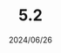 ---
layout: gold_efficiency

title: 5.2
date: 2024/06/26
description: Wild Rift Gold Efficiency of 5.2
image: /assets/favicon512x512.png

permalink: /5.2/
redirect_from: /

data:
    refer_url: https://wildrift.leagueoflegends.com/en-us/news/game-updates/wild-rift-patch-notes-52/
    refer_text: 5.2
    items: items_5_2
    stats: stats_5_2

patch_note:
    statuses:
        buffed: ""
        adjusted: "Infinity Orb,Harmonic Echo,Riftmaker,Youmuu's Ghostblade,Dawnshroud,Rabadon's Deathcap,Blade of the Ruined King,Infinity Edge,Amaranth's Twinguard,Warmog's Armor,Sterak's Gage"
        nerfed: ""
        new: "SUNDERED SKY,ECLIPSE,PSYCHIC PROJECTOR"
    excludes: ""
    compare:
        statuses: "buffed,adjusted,nerfed"
        items: items_5_1d
        stats: stats_5_1d
        item_prefix: 5.1d
        force: "Infinity Orb:Light - Infinity Orb;Harmonic Echo:Light - Harmonic Echo;Riftmaker:Light - Riftmaker;Youmuu's Ghostblade:Light - Youmuu's Ghostblade;Youmuu's Ghostblade (Momentum):Light - Youmuu's Ghostblade (Momentum - lv15);Youmuu's Ghostblade (Haste):Light - Youmuu's Ghostblade (Haste - lv15);Dawnshroud:Light - Dawnshroud;Rabadon's Deathcap (Overkill - lv1):Ruin - Rabadon's Deathcap (Cinders, Overkill - lv1);Rabadon's Deathcap (Overkill - lv15):Ruin - Rabadon's Deathcap (Cinders, Overkill - lv15);Blade of the Ruined King:Ruin - Blade of the Ruined King (Repentance - lv15);Infinity Edge:Ruin - Infinity Edge (Self-Destruction - lv15);Amaranth's Twinguard:Ruin - Amaranth's Twinguard (Withering - lv15);Amaranth's Twinguard (Endurance):Ruin - Amaranth's Twinguard (Withering - lv15, Endurance);Warmog's Armor:Ruin - Warmog's Armor (Dead End - lv15);Sterak's Gage (Heavy Handed - lv1 IRE 58 AD):Ruin - Sterak's Gage (Heavy Handed - lv1 IRE 58 AD);Sterak's Gage (Heavy Handed - lv15 IRE 122 AD):Ruin - Sterak's Gage (Heavy Handed - lv15 IRE 122 AD)"
---